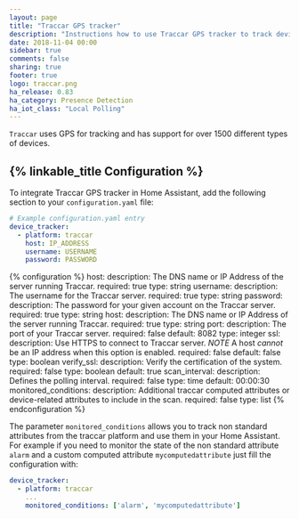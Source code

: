 ```yaml
---
layout: page
title: "Traccar GPS tracker"
description: "Instructions how to use Traccar GPS tracker to track devices in Home Assistant."
date: 2018-11-04 00:00
sidebar: true
comments: false
sharing: true
footer: true
logo: traccar.png
ha_release: 0.83
ha_category: Presence Detection
ha_iot_class: "Local Polling"
---
```


`Traccar` uses GPS for tracking and has support for over 1500 different types of devices.

## {% linkable_title Configuration %}

To integrate Traccar GPS tracker in Home Assistant, add the following section to your `configuration.yaml` file:

```yaml
# Example configuration.yaml entry
device_tracker:
  - platform: traccar
    host: IP_ADDRESS
    username: USERNAME
    password: PASSWORD
```

{% configuration %}
host:
  description: The DNS name or IP Address of the server running Traccar.
  required: true
  type: string
username:
  description: The username for the Traccar server.
  required: true
  type: string
password:
  description: The password for your given account on the Traccar server.
  required: true
  type: string
host:
  description: The DNS name or IP Address of the server running Traccar.
  required: true
  type: string
port:
  description: The port of your Traccar server.
  required: false
  default: 8082
  type: integer
ssl:
  description: Use HTTPS to connect to Traccar server. *NOTE* A host *cannot* be an IP address when this option is enabled.
  required: false
  default: false
  type: boolean
verify_ssl:
  description: Verify the certification of the system.
  required: false
  type: boolean
  default: true
scan_interval:
  description: Defines the polling interval.
  required: false
  type: time
  default: 00:00:30
monitored_conditions:
  description: Additional traccar computed attributes or device-related attributes to include in the scan.
  required: false
  type: list
{% endconfiguration %}

The parameter `monitored_conditions` allows you to track non standard attributes from the traccar platform and use them in your Home Assistant. For example if you need to monitor the state of the non standard attribute `alarm` and a custom computed attribute `mycomputedattribute` just fill the configuration with:

```yaml
device_tracker:
  - platform: traccar
    ...
    monitored_conditions: ['alarm', 'mycomputedattribute']
```
